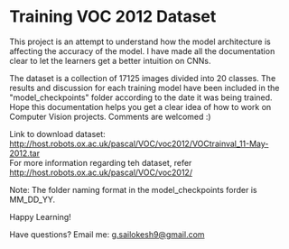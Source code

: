 # Training VOC 2012 Dataset

This project is an attempt to understand how the model architecture is affecting the accuracy of the model. I have made all the documentation clear to let the learners get a better intuition on CNNs.

The dataset is a collection of 17125 images divided into 20 classes. 
The results and discussion for each training model have been included in the "model_checkpoints" folder according to the date it was being trained. Hope this documentation helps you get a clear idea of how to work on Computer Vision projects. Comments are welcomed :)

Link to download dataset: http://host.robots.ox.ac.uk/pascal/VOC/voc2012/VOCtrainval_11-May-2012.tar <br>
For more information regarding teh dataset, refer http://host.robots.ox.ac.uk/pascal/VOC/voc2012/ <br>

Note: The folder naming format in the model_checkpoints forder is MM_DD_YY.

Happy Learning!

Have questions? Email me: g.sailokesh9@gmail.com